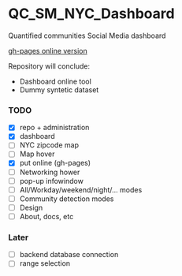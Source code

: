 # QC_SM_NYC_Dashboard
Quantified communities Social Media dashboard

[gh-pages online version](http://casyfill.github.io/QC_SM_NYC_Dashboard/)


Repository will conclude:
- Dashboard online tool
- Dummy syntetic dataset

### TODO

- [x] repo + administration
- [x] dashboard
- [ ] NYC zipcode map
- [ ] Map hover
- [x] put online (gh-pages)
- [ ] Networking hower
- [ ] pop-up infowindow
- [ ] All/Workday/weekend/night/... modes
- [ ] Community detection modes
- [ ] Design
- [ ] About, docs, etc

### Later
- [ ] backend database connection
- [ ] range selection
